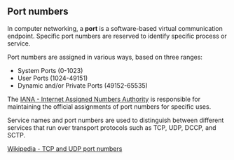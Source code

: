 ## Port numbers

In computer networking, a **port** is a software-based virtual communication endpoint. Specific port numbers are reserved to identify specific process or service.

Port numbers are assigned in various ways, based on three ranges:

- System Ports (0-1023)
- User Ports (1024-49151)
- Dynamic and/or Private Ports (49152-65535)

The [IANA - Internet Assigned Numbers Authority](https://www.iana.org/assignments/service-names-port-numbers/service-names-port-numbers.xhtml) is responsible for maintaining the official assignments of port numbers for specific uses.

Service names and port numbers are used to distinguish between different
services that run over transport protocols such as TCP, UDP, DCCP, and
SCTP.

[Wikipedia - TCP and UDP port numbers](https://en.wikipedia.org/wiki/List_of_TCP_and_UDP_port_numbers)
